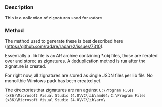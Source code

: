 ### Description
This is a collection of zignatures used for radare

### Method
The method used to generate these is best described here (https://github.com/radare/radare2/issues/7310).

Essentially a .lib file is an AR archive containing \*.obj files, those are iterated over and stored as zignatures.  A deduplication method is run after the zignature is created.

For right now, all zignatures are stored as single JSON files per lib file.  No monolithic Windows pack has been created yet.

The directories that zignatures are ran against
`C:\Program Files (x86)\Microsoft Visual Studio 14.0\VC\lib\amd64\`
`C:\Program Files (x86)\Microsoft Visual Studio 14.0\VC\lib\arm\`
